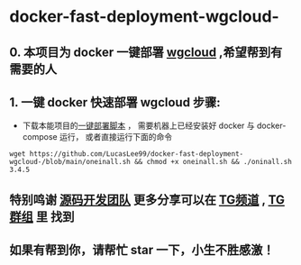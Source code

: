 # docker-fast-deployment-wgcloud-
## 0. 本项目为 docker 一键部署 [wgcloud](https://github.com/tianshiyeben/wgcloud.git) ,希望帮到有需要的人
## 1. 一键 docker 快速部署 wgcloud 步骤:
- 下载本能项目的[一键部署脚本](http://ghproxy.com/https://github.com/LucasLee99/docker-fast-deployment-wgcloud-/blob/main/fast-deploy.sh) ， 需要机器上已经安装好 docker 与 docker-compose 运行， 或者直接运行下面的命令
```
wget https://github.com/LucasLee99/docker-fast-deployment-wgcloud-/blob/main/oneinall.sh && chmod +x oneinall.sh && ./oninall.sh 3.4.5
```

## 特别鸣谢 [源码开发团队](https://github.com/tianshiyeben/wgcloud.git) 更多分享可以在 [TG频道](https://t.me/+U7HfTpOLpNphYWU1) , [TG群组](https://t.me/+EbVwV9gsrk00NjJl) 里 找到

## 如果有帮到你，请帮忙 star 一下，小生不胜感激！

